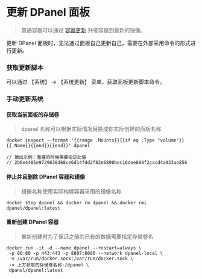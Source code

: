 # 更新 DPanel 面板

> 普通容器可以通过 [容器更新](/zh-cn/manual/container-update) 升级容器到最新的镜像。

更新 DPanel 面板时，无法通过面板自己更新自己，需要在外部采用命令的形式进行更新。

### 获取更新脚本

可以通过 【系统】 -> 【系统更新】 菜单，获取面板更新脚本命令。

### 手动更新系统

#### 获取当前面板的存储卷

> dpanel 名称可以根据实际情况替换成你实际创建的面板名称

```
docker inspect --format '{{range .Mounts}}{{if eq .Type "volume"}}{{.Name}}{{end}}{{end}}' dpanel

// 输出示例：重建的时候需要指定此值
// 2b6e4485e9729638d68ce6d14fdd2f82e6890bec16dee888f2cacd4a033ae856
```


#### 停止并且删除 DPanel 容器和镜像

> 镜像名称使用实际构建容器采用的镜像名称

```
docker stop dpanel && docker rm dpanel && docker rmi dpanel/dpanel:latest
```

#### 重新创建 DPanel 容器

> 重新创建时为了保证之前的已有的数据需要指定存储卷名

```
docker run -it -d --name dpanel --restart=always \
 -p 80:80 -p 443:443 -p 8807:8080 --network dpanel-local \
 -v /var/run/docker.sock:/var/run/docker.sock \
 -v 上方获取的存储卷名称:/dpanel \
 dpanel/dpanel:latest
```
